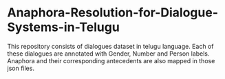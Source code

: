 # Anaphora-Resolution-for-Dialogue-Systems-in-Telugu

This repository consists of dialogues dataset in telugu language.
Each of these dialogues are annotated with Gender, Number and Person labels.
Anaphora and their corresponding antecedents are also mapped in those json files.

